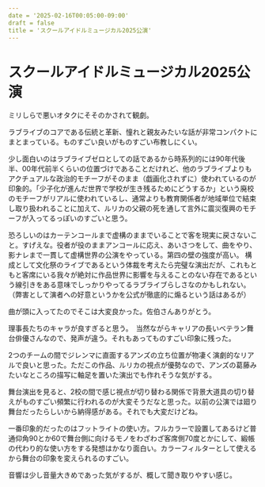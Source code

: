 ```yaml
---
date = '2025-02-16T00:05:00-09:00'
draft = false
title = 'スクールアイドルミュージカル2025公演'
---
```

# スクールアイドルミュージカル2025公演

ミリしらで悪いオタクにそそのかされて観劇。

ラブライブのコアである伝統と革新、憧れと親友みたいな話が非常コンパクトにまとまっている。ものすごい良いがものすごい布教しにくい。

少し面白いのはラブライブゼロとしての話であるから時系列的には90年代後半、00年代前半くらいの位置づけであることだけれど、他のラブライブよりもアクチュアルな政治的モチーフがそのまま（戯画化されずに）使われているのが印象的。「少子化が進んだ世界で学校が生き残るためにどうするか」という廃校のモチーフがリアルに使われているし、通常よりも教育関係者が地域単位で結束し取り扱われることに加えて、ルリカの父親の死を通して言外に震災復興のモチーフが入ってるっぽいのすごいと思う。

恐ろしいのはカーテンコールまで虚構のままでいることで客を現実に戻さないこと。すげえな。役者が役のままアンコールに応え、あいさつをして、曲をやり、影ナレまで一貫して虚構世界の公演をやっている。第四の壁の強度が高い。
構成として文化祭のライブであるという体裁を考えたら完璧な演出だが、これもともと客席にいる我々が絶対に作品世界に影響を与えることのない存在であるという線引きをある意味でしっかりやってるラブライブらしさなのかもしれない。（弊害として演者への好意というかを公式が徹底的に煽るという話はあるが）

曲が頭に入ってたのでそこは大変良かった。佐伯さんありがとう。

理事長たちのキャラが良すぎると思う。　当然ながらキャリアの長いベテラン舞台俳優さんなので、発声が違う。それもあってものすごい印象に残った。

2つのチームの間でジレンマに直面するアンズの立ち位置が物凄く演劇的なリアルで良いと思った。ただこの作品、ルリカの視点が優勢なので、アンズの葛藤みたいなところの描写に軸足を置いた演出でも作れそうな気がする。

舞台演出を見ると、2校の間で感じ視点が切り替わる関係で背景大道具の切り替えがものすごい頻繁に行われるのが大変そうだなと思った。以前の公演では廻り舞台だったらしいから納得感がある。それでも大変だけどね。

一番印象的だったのはフットライトの使い方。フルカラーで設置してあるけど普通仰角90とか60で舞台側に向けるモノをわざわざ客席側70度とかにして、緞帳の代わり的な使い方をする発想はかなり面白い。カラーフィルターとして使えるから舞台の印象を変えられるのすごい。

音響は少し音量大きめであった気がするが、概して聞き取りやすい感じ。






